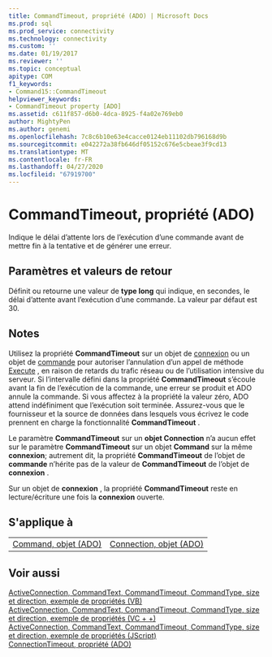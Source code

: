 ```yaml
---
title: CommandTimeout, propriété (ADO) | Microsoft Docs
ms.prod: sql
ms.prod_service: connectivity
ms.technology: connectivity
ms.custom: ''
ms.date: 01/19/2017
ms.reviewer: ''
ms.topic: conceptual
apitype: COM
f1_keywords:
- Command15::CommandTimeout
helpviewer_keywords:
- CommandTimeout property [ADO]
ms.assetid: c611f857-d6b0-4dca-8925-f4a02e769eb0
author: MightyPen
ms.author: genemi
ms.openlocfilehash: 7c8c6b10e63e4cacce0124eb11102db796168d9b
ms.sourcegitcommit: e042272a38fb646df05152c676e5cbeae3f9cd13
ms.translationtype: MT
ms.contentlocale: fr-FR
ms.lasthandoff: 04/27/2020
ms.locfileid: "67919700"
---
```

# <a name="commandtimeout-property-ado"></a>CommandTimeout, propriété (ADO)
Indique le délai d’attente lors de l’exécution d’une commande avant de mettre fin à la tentative et de générer une erreur.  
  
## <a name="settings-and-return-values"></a>Paramètres et valeurs de retour  
 Définit ou retourne une valeur de **type long** qui indique, en secondes, le délai d’attente avant l’exécution d’une commande. La valeur par défaut est 30.  
  
## <a name="remarks"></a>Notes  
 Utilisez la propriété **CommandTimeout** sur un objet de [connexion](../../../ado/reference/ado-api/connection-object-ado.md) ou un objet de [commande](../../../ado/reference/ado-api/command-object-ado.md) pour autoriser l’annulation d’un appel de méthode [Execute](../../../ado/reference/ado-api/execute-method-ado-command.md) , en raison de retards du trafic réseau ou de l’utilisation intensive du serveur. Si l’intervalle défini dans la propriété **CommandTimeout** s’écoule avant la fin de l’exécution de la commande, une erreur se produit et ADO annule la commande. Si vous affectez à la propriété la valeur zéro, ADO attend indéfiniment que l’exécution soit terminée. Assurez-vous que le fournisseur et la source de données dans lesquels vous écrivez le code prennent en charge la fonctionnalité **CommandTimeout** .  
  
 Le paramètre **CommandTimeout** sur un **objet Connection** n’a aucun effet sur le paramètre **CommandTimeout** sur un objet **Command** sur la même **connexion**; autrement dit, la propriété **CommandTimeout** de l’objet de **commande** n’hérite pas de la valeur de **CommandTimeout** de l’objet de **connexion** .  
  
 Sur un objet de **connexion** , la propriété **CommandTimeout** reste en lecture/écriture une fois la **connexion** ouverte.  
  
## <a name="applies-to"></a>S'applique à  
  
|||  
|-|-|  
|[Command, objet (ADO)](../../../ado/reference/ado-api/command-object-ado.md)|[Connection, objet (ADO)](../../../ado/reference/ado-api/connection-object-ado.md)|  
  
## <a name="see-also"></a>Voir aussi  
 [ActiveConnection, CommandText, CommandTimeout, CommandType, size et direction, exemple de propriétés (VB)](../../../ado/reference/ado-api/activeconnection-commandtext-commandtimeout-commandtype-size-example-vb.md)   
 [ActiveConnection, CommandText, CommandTimeout, CommandType, size et direction, exemple de propriétés (VC + +)](../../../ado/reference/ado-api/activeconnection-commandtext-commandtimeout-commandtype-size-example-vc.md)   
 [ActiveConnection, CommandText, CommandTimeout, CommandType, size et direction, exemple de propriétés (JScript)](../../../ado/reference/ado-api/activeconnection-commandtext-timeout-type-size-example-jscript.md)   
 [ConnectionTimeout, propriété (ADO)](../../../ado/reference/ado-api/connectiontimeout-property-ado.md)
